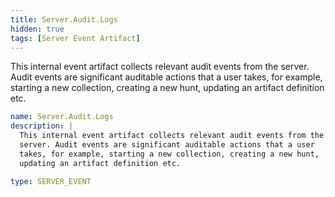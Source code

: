 ```yaml
---
title: Server.Audit.Logs
hidden: true
tags: [Server Event Artifact]
---
```


This internal event artifact collects relevant audit events from the
server. Audit events are significant auditable actions that a user
takes, for example, starting a new collection, creating a new hunt,
updating an artifact definition etc.


```yaml
name: Server.Audit.Logs
description: |
  This internal event artifact collects relevant audit events from the
  server. Audit events are significant auditable actions that a user
  takes, for example, starting a new collection, creating a new hunt,
  updating an artifact definition etc.

type: SERVER_EVENT

```

